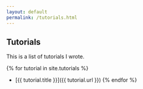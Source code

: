 ```yaml
---
layout: default
permalink: /tutorials.html
---
```


## Tutorials
This is a list of tutorials I wrote.

{% for tutorial in site.tutorials %}
* [{{ tutorial.title }}]({{ tutorial.url }})
{% endfor %}
